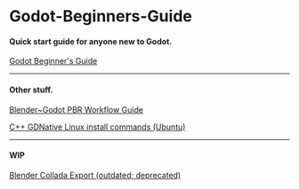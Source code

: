 # Godot-Beginners-Guide

#### Quick start guide for anyone new to Godot.

[Godot Beginner's Guide](godot_guide.md)

***

#### Other stuff.

[Blender~Godot PBR Workflow Guide](dae/blender_godot_workflow.md)

[C++ GDNative Linux install commands (Ubuntu)](gdnative_cpp_install.md)

***

#### WIP

[Blender Collada Export (outdated; deprecated)](dae/collada.md)
